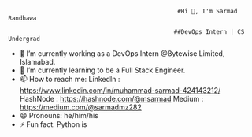                                                     #Hi 👋, I'm Sarmad Randhawa
                          
                                                   ##DevOps Intern | CS Undergrad


- 🔭 I’m currently working as a DevOps Intern @Bytewise Limited, Islamabad.
- 🌱 I’m currently learning to be a Full Stack Engineer.
- 📫 How to reach me: LinkedIn : https://www.linkedin.com/in/muhammad-sarmad-424143212/
                       HashNode : https://hashnode.com/@msarmad
                       Medium : https://medium.com/@sarmadmz282
- 😄 Pronouns: he/him/his
- ⚡ Fun fact: Python is 

